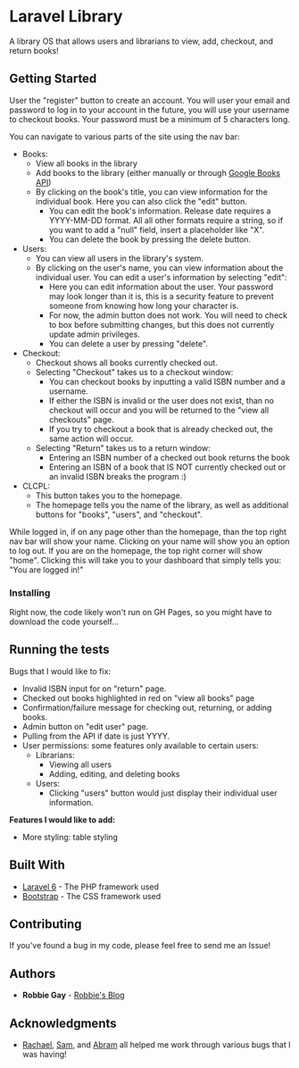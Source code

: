 # Laravel Library

A library OS that allows users and librarians to view, add, checkout, and return books!

## Getting Started

User the "register" button to create an account. You will user your email and password to log in to your account in the future, you will use your username to checkout books. Your password must be a minimum of 5 characters long.

You can navigate to various parts of the site using the nav bar:
- Books:
  - View all books in the library
  - Add books to the library (either manually or through [Google Books API](https://developers.google.com/books))
  - By clicking on the book's title, you can view information for the individual book. Here you can also click the "edit" button.
    - You can edit the book's information. Release date requires a YYYY-MM-DD format. All all other formats require a string, so if you want to add a "null" field, insert a placeholder like "X".
    - You can delete the book by pressing the delete button.
- Users:
  - You can view all users in the library's system.
  - By clicking on the user's name, you can view information about the individual user. You can edit a user's information by selecting "edit":
    - Here you can edit information about the user. Your password may look longer than it is, this is a security feature to prevent someone from knowing how long your character is.
    - For now, the admin button does not work. You will need to check to box before submitting changes, but this does not currently update admin privileges.
    - You can delete a user by pressing "delete".
- Checkout:
  - Checkout shows all books currently checked out.
  - Selecting "Checkout" takes us to a checkout window:
    - You can checkout books by inputting a valid ISBN number and a username. 
    - If either the ISBN is invalid or the user does not exist, than no checkout will occur and you will be returned to the "view all checkouts" page.
    - If you try to checkout a book that is already checked out, the same action will occur.
  - Selecting "Return" takes us to a return window:
    - Entering an ISBN number of a checked out book returns the book
    - Entering an ISBN of a book that IS NOT currently checked out or an invalid ISBN breaks the program :)
- CLCPL:
  - This button takes you to the homepage.
  - The homepage tells you the name of the library, as well as additional buttons for "books", "users", and "checkout".

While logged in, if on any page other than the homepage, than the top right nav bar will show your name. Clicking on your name will show you an option to log out. If you are on the homepage, the top right corner will show "home". Clicking this will take you to your dashboard that simply tells you: "You are logged in!"

### Installing

Right now, the code likely won't run on GH Pages, so you might have to download the code yourself...

## Running the tests

Bugs that I would like to fix:
- Invalid ISBN input for on "return" page.
- Checked out books highlighted in red on "view all books" page
- Confirmation/failure message for checking out, returning, or adding books.
- Admin button on "edit user" page.
- Pulling from the API if date is just YYYY.
- User permissions: some features only available to certain users:
  - Librarians:
    - Viewing all users
    - Adding, editing, and deleting books
  - Users:
    - Clicking "users" button would just display their individual user information.

**Features I would like to add:**
- More styling: table styling

## Built With

* [Laravel 6](https://laravel.com/) - The PHP framework used
* [Bootstrap](https://getbootstrap.com/) - The CSS framework used

## Contributing

If you've found a bug in my code, please feel free to send me an Issue!

## Authors

* **Robbie Gay** - [Robbie's Blog](https://robbiegay.github.io)

## Acknowledgments

* [Rachael](https://rachyoder.github.io/), [Sam](https://github.com/anchormansam), and [Abram](https://github.com/Wildercat) all helped me work through various bugs that I was having!

